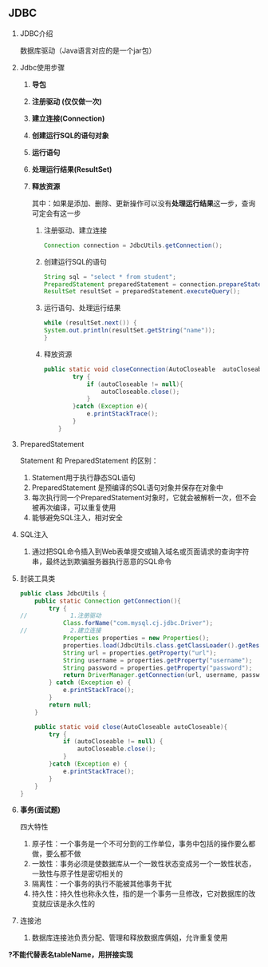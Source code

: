 ## JDBC

1. JDBC介绍

   数据库驱动（Java语言对应的是一个jar包）

2. Jdbc使用步骤

   1. **导包**

   2. **注册驱动 (仅仅做一次)**

   3. **建立连接(Connection)**

   4. **创建运行SQL的语句对象**

   5. **运行语句**

   6. **处理运行结果(ResultSet)**

   7. **释放资源**

      其中：如果是添加、删除、更新操作可以没有**处理运行结果**这一步，查询可定会有这一步

      1. 注册驱动、建立连接

         ```java
         Connection connection = JdbcUtils.getConnection();
         ```
         
      2. 创建运行SQL的语句

         ```java
         String sql = "select * from student";
         PreparedStatement preparedStatement = connection.prepareStatement(sql);
         ResultSet resultSet = preparedStatement.executeQuery();
         ```
      
      3. 运行语句、处理运行结果

         ```java
         while (resultSet.next()) {
         System.out.println(resultSet.getString("name"));
         }
         ```
      
      4. 释放资源
      
         ```java
         public static void closeConnection(AutoCloseable  autoCloseable){
                 try {
                     if (autoCloseable != null){
                         autoCloseable.close();
                     }
                 }catch (Exception e){
                     e.printStackTrace();
                 }
             }
         ```
   
3. PreparedStatement

   Statement 和 PreparedStatement 的区别：

   1. Statement用于执行静态SQL语句
   2. PreparedStatement 是预编译的SQL语句对象并保存在对象中
   3. 每次执行同一个PreparedStatement对象时，它就会被解析一次，但不会被再次编译，可以重复使用
   4. 能够避免SQL注入，相对安全

4. SQL注入

   1. 通过把SQL命令插入到Web表单提交或输入域名或页面请求的查询字符串，最终达到欺骗服务器执行恶意的SQL命令

5. 封装工具类

   ```java
   public class JdbcUtils {
       public static Connection getConnection(){
           try {
   //            1.注册驱动
               Class.forName("com.mysql.cj.jdbc.Driver");
   //            2.建立连接
               Properties properties = new Properties();
               properties.load(JdbcUtils.class.getClassLoader().getResourceAsStream("jdbc.properties"));
               String url = properties.getProperty("url");
               String username = properties.getProperty("username");
               String password = properties.getProperty("password");
               return DriverManager.getConnection(url, username, password);
           } catch (Exception e) {
               e.printStackTrace();
           }
           return null;
       }
   
       public static void close(AutoCloseable autoCloseable){
           try {
               if (autoCloseable != null) {
                   autoCloseable.close();
               }
           }catch (Exception e) {
               e.printStackTrace();
           }
       }
   }
   ```

   

6. **事务(面试题)**

   四大特性

   1. 原子性：一个事务是一个不可分割的工作单位，事务中包括的操作要么都做，要么都不做
   2. 一致性：事务必须是使数据库从一个一致性状态变成另一个一致性状态，一致性与原子性是密切相关的
   3. 隔离性：一个事务的执行不能被其他事务干扰
   4. 持久性：持久性也称永久性，指的是一个事务一旦修改，它对数据库的改变就应该是永久性的

7. 连接池

   1. 数据库连接池负责分配、管理和释放数据库俩姐，允许重复使用





**?不能代替表名tableName，用拼接实现**
